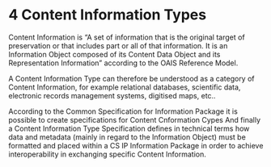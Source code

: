 # **​4​ Content Information Types**

Content Information is “A set of information that is the original target of preservation or 
that includes part or all of that information. It is an Information Object composed of its Content 
Data Object and its Representation Information” according to the OAIS Reference Model.

A Content Information Type can therefore be understood as a category of Content Information, for example 
relational databases, scientific data, electronic records management systems, digitised maps, etc..

According to the Common Specification for Information Package it is possible to create specifications for
Content Cnformation Cypes
And finally a Content Information Type Specification defines in technical terms how data 
and metadata (mainly in regard to the Information Object) must be formatted and placed within a CS IP Information Package in order to achieve 
interoperability in exchanging specific Content Information.
